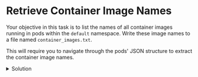 # Retrieve Container Image Names

Your objective in this task is to list the names of all container images running in pods within the `default` namespace. Write these image names to a file named `container_images.txt`.

This will require you to navigate through the pods' JSON structure to extract the container image names.

<details><summary>Solution</summary>

```bash
kubectl get pods -n default -o jsonpath="{.items[*].spec.containers[*].image}" > container_images.txt
```

</details>
